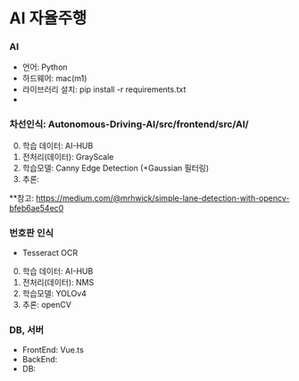 # AI 자율주행

### AI
- 언어: Python
- 하드웨어: mac(m1)
- 라이브러리 설치: pip install -r requirements.txt
- 
### 차선인식: Autonomous-Driving-AI/src/frontend/src/AI/
0. 학습 데이터: AI-HUB
1. 전처리(데이터): GrayScale
2. 학습모델: Canny Edge Detection (+Gaussian 필터링)
3. 추론:

**참고: https://medium.com/@mrhwick/simple-lane-detection-with-opencv-bfeb6ae54ec0

### 번호판 인식
- Tesseract OCR
0. 학습 데이터: AI-HUB
1. 전처리(데이터): NMS
2. 학습모델: YOLOv4
3. 추론: openCV

### DB, 서버
- FrontEnd: Vue.ts
- BackEnd: 
- DB: 
